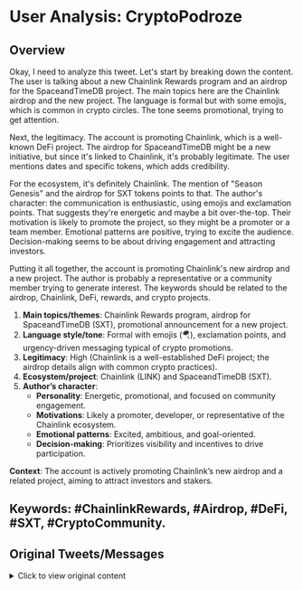 # User Analysis: CryptoPodroze

## Overview

<think>
Okay, I need to analyze this tweet. Let's start by breaking down the content. The user is talking about a new Chainlink Rewards program and an airdrop for the SpaceandTimeDB project. The main topics here are the Chainlink airdrop and the new project. The language is formal but with some emojis, which is common in crypto circles. The tone seems promotional, trying to get attention. 

Next, the legitimacy. The account is promoting Chainlink, which is a well-known DeFi project. The airdrop for SpaceandTimeDB might be a new initiative, but since it's linked to Chainlink, it's probably legitimate. The user mentions dates and specific tokens, which adds credibility.

For the ecosystem, it's definitely Chainlink. The mention of "Season Genesis" and the airdrop for SXT tokens points to that. The author's character: the communication is enthusiastic, using emojis and exclamation points. That suggests they're energetic and maybe a bit over-the-top. Their motivation is likely to promote the project, so they might be a promoter or a team member. Emotional patterns are positive, trying to excite the audience. Decision-making seems to be about driving engagement and attracting investors.

Putting it all together, the account is promoting Chainlink's new airdrop and a new project. The author is probably a representative or a community member trying to generate interest. The keywords should be related to the airdrop, Chainlink, DeFi, rewards, and crypto projects.
</think>

1. **Main topics/themes**: Chainlink Rewards program, airdrop for SpaceandTimeDB (SXT), promotional announcement for a new project.  
2. **Language style/tone**: Formal with emojis (🪂), exclamation points, and urgency-driven messaging typical of crypto promotions.  
3. **Legitimacy**: High (Chainlink is a well-established DeFi project; the airdrop details align with common crypto practices).  
4. **Ecosystem/project**: Chainlink (LINK) and SpaceandTimeDB (SXT).  
5. **Author’s character**:  
   - **Personality**: Energetic, promotional, and focused on community engagement.  
   - **Motivations**: Likely a promoter, developer, or representative of the Chainlink ecosystem.  
   - **Emotional patterns**: Excited, ambitious, and goal-oriented.  
   - **Decision-making**: Prioritizes visibility and incentives to drive participation.  

**Context**: The account is actively promoting Chainlink’s new airdrop and a related project, aiming to attract investors and stakers.  

**Keywords**: #ChainlinkRewards, #Airdrop, #DeFi, #SXT, #CryptoCommunity.
---
## Original Tweets/Messages

<details>
<summary>Click to view original content</summary>

| Type | Content |
|------|---------|
| messages | Pojawiła się świetna wiadomość dla posiadaczy $LINK – Chainlink uruchamia program nagród Chainlink Rewards, a wraz z nim nowy #Airdrop 🪂

Od 8 maja rusza Season Genesis z projektem @SpaceandTimeDB, który udostępni aż 100 mln tokenów SXT (2% podaży) dla uprawnionych stakerów LINK |

</details>
